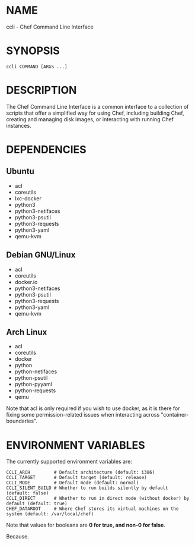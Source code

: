 # NAME

ccli - Chef Command Line Interface


# SYNOPSIS

	ccli COMMAND [ARGS ...]


# DESCRIPTION

The Chef Command Line Interface is a common interface to a collection of scripts
that offer a simplified way for using Chef, including building Chef, creating
and managing disk images, or interacting with running Chef instances.


# DEPENDENCIES

## Ubuntu

* acl
* coreutils
* lxc-docker
* python3
* python3-netifaces
* python3-psutil
* python3-requests
* python3-yaml
* qemu-kvm

## Debian GNU/Linux

* acl
* coreutils
* docker.io
* python3-netifaces
* python3-psutil
* python3-requests
* python3-yaml
* qemu-kvm

## Arch Linux

* acl
* coreutils
* docker
* python
* python-netifaces
* python-psutil
* python-pyyaml
* python-requests
* qemu

Note that acl is only required if you wish to use docker, as it is there for
fixing some permission-related issues when interacting across
"container-boundaries".


# ENVIRONMENT VARIABLES

The currently supported environment variables are:

	CCLI_ARCH         # Default architecture (default: i386)
	CCLI_TARGET       # Default target (default: release)
	CCLI_MODE         # Default mode (default: normal)
	CCLI_SILENT_BUILD # Whether to run builds silently by default (default: false)
	CCLI_DIRECT       # Whether to run in direct mode (without docker) by default (default: true)
	CHEF_DATAROOT     # Where Chef stores its virtual machines on the system (default: /var/local/chef)

Note that values for booleans are **0 for true, and non-0 for false**.

Because.
